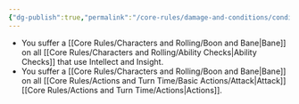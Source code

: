```yaml
---
{"dg-publish":true,"permalink":"/core-rules/damage-and-conditions/condition-list/confused/"}
---
```


- You suffer a [[Core Rules/Characters and Rolling/Boon and Bane\|Bane]] on all [[Core Rules/Characters and Rolling/Ability Checks\|Ability Checks]] that use Intellect and Insight.
- You suffer a [[Core Rules/Characters and Rolling/Boon and Bane\|Bane]] on all [[Core Rules/Actions and Turn Time/Basic Actions/Attack\|Attack]] [[Core Rules/Actions and Turn Time/Actions\|Actions]].